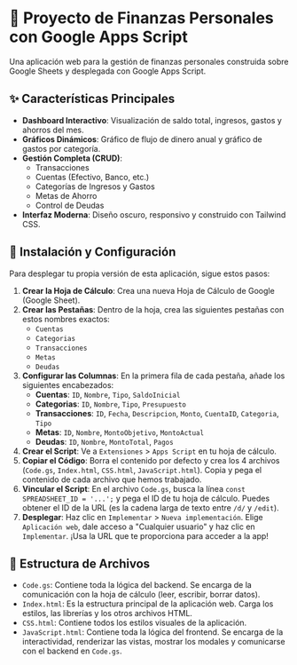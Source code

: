 # 🚀 Proyecto de Finanzas Personales con Google Apps Script

Una aplicación web para la gestión de finanzas personales construida sobre Google Sheets y desplegada con Google Apps Script.

## ✨ Características Principales

* **Dashboard Interactivo**: Visualización de saldo total, ingresos, gastos y ahorros del mes.
* **Gráficos Dinámicos**: Gráfico de flujo de dinero anual y gráfico de gastos por categoría.
* **Gestión Completa (CRUD)**:
    * Transacciones
    * Cuentas (Efectivo, Banco, etc.)
    * Categorías de Ingresos y Gastos
    * Metas de Ahorro
    * Control de Deudas
* **Interfaz Moderna**: Diseño oscuro, responsivo y construido con Tailwind CSS.

## 🔧 Instalación y Configuración

Para desplegar tu propia versión de esta aplicación, sigue estos pasos:

1.  **Crear la Hoja de Cálculo**: Crea una nueva Hoja de Cálculo de Google (Google Sheet).
2.  **Crear las Pestañas**: Dentro de la hoja, crea las siguientes pestañas con estos nombres exactos:
    * `Cuentas`
    * `Categorias`
    * `Transacciones`
    * `Metas`
    * `Deudas`
3.  **Configurar las Columnas**: En la primera fila de cada pestaña, añade los siguientes encabezados:
    * **Cuentas**: `ID`, `Nombre`, `Tipo`, `SaldoInicial`
    * **Categorias**: `ID`, `Nombre`, `Tipo`, `Presupuesto`
    * **Transacciones**: `ID`, `Fecha`, `Descripcion`, `Monto`, `CuentaID`, `Categoria`, `Tipo`
    * **Metas**: `ID`, `Nombre`, `MontoObjetivo`, `MontoActual`
    * **Deudas**: `ID`, `Nombre`, `MontoTotal`, `Pagos`
4.  **Crear el Script**: Ve a `Extensiones` > `Apps Script` en tu hoja de cálculo.
5.  **Copiar el Código**: Borra el contenido por defecto y crea los 4 archivos (`Code.gs`, `Index.html`, `CSS.html`, `JavaScript.html`). Copia y pega el contenido de cada archivo que hemos trabajado.
6.  **Vincular el Script**: En el archivo `Code.gs`, busca la línea `const SPREADSHEET_ID = '...';` y pega el ID de tu hoja de cálculo. Puedes obtener el ID de la URL (es la cadena larga de texto entre `/d/` y `/edit`).
7.  **Desplegar**: Haz clic en `Implementar` > `Nueva implementación`. Elige `Aplicación web`, dale acceso a "Cualquier usuario" y haz clic en `Implementar`. ¡Usa la URL que te proporciona para acceder a la app!

## 📂 Estructura de Archivos

* `Code.gs`: Contiene toda la lógica del backend. Se encarga de la comunicación con la hoja de cálculo (leer, escribir, borrar datos).
* `Index.html`: Es la estructura principal de la aplicación web. Carga los estilos, las librerías y los otros archivos HTML.
* `CSS.html`: Contiene todos los estilos visuales de la aplicación.
* `JavaScript.html`: Contiene toda la lógica del frontend. Se encarga de la interactividad, renderizar las vistas, mostrar los modales y comunicarse con el backend en `Code.gs`.

